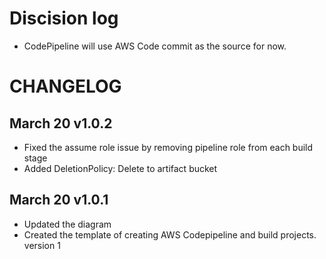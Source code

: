 # Discision log 
- CodePipeline will use AWS Code commit as the source for now.


# CHANGELOG

## March 20 v1.0.2
- Fixed the assume role issue by removing pipeline role from each build stage
- Added DeletionPolicy: Delete to artifact bucket

## March 20 v1.0.1
- Updated the diagram
- Created the template of creating AWS Codepipeline and build projects. version 1
